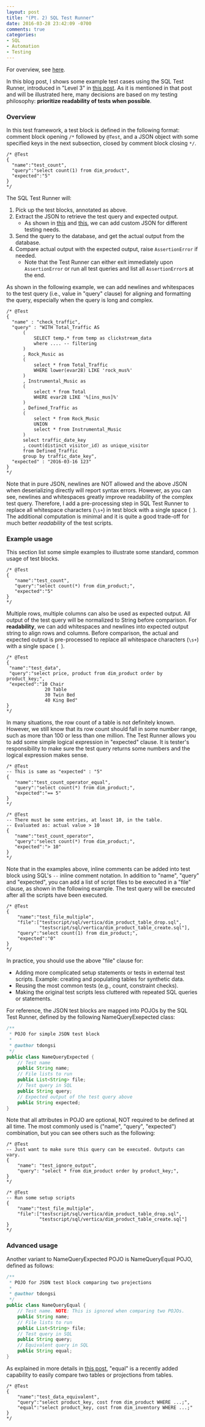 ```yaml
---
layout: post
title: "(Pt. 2) SQL Test Runner"
date: 2016-03-28 23:42:09 -0700
comments: true
categories: 
- SQL
- Automation
- Testing
---
```


For overview, see [here](/blog/2016/03/16/sql-unit-overview/).

In this blog post, I shows some example test cases using the SQL Test Runner, introduced in "Level 3" in [this post](/blog/2016/03/20/sql-unit-functional-tests/).
As it is mentioned in that post and will be illustrated here, many decisions are based on my testing philosophy: **prioritize readability of tests when possible**.

### Overview

In this test framework, a test block is defined in the following format: comment block opening `/*` followed by `@Test`, and a JSON object with some specified keys in the next subsection, closed by comment block closing `*/`.

``` plain Example
/* @Test
{
  "name":"test_count",
  "query":"select count(1) from dim_product",
  "expected":"5"
}
*/
```

The SQL Test Runner will:

1. Pick up the test blocks, annotated as above.
1. Extract the JSON to retrieve the test query and expected output.
   * As shown in [this](/blog/2016/04/10/sql-unit-incremental-data-update/) and [this](/blog/2016/04/16/sql-unit-extension/), we can add custom JSON for different testing needs.
1. Send the query to the database, and get the actual output from the database.
1. Compare actual output with the expected output, raise `AssertionError` if needed.
   * Note that the Test Runner can either exit immediately upon `AssertionError` or run all test queries and list all `AssertionError`s at the end.
   
As shown in the following example, we can add newlines and whitespaces to the test query (i.e., value in "query" clause) for aligning and formatting the query, especially when the query is long and complex.

``` plain Example complex test query
/* @Test
{
  "name" : "check_traffic",
  "query" : "WITH Total_Traffic AS
      (
          SELECT temp.* from temp as clickstream_data
          where .... -- filtering
      )
      , Rock_Music as
      (
          select * from Total_Traffic
          WHERE lower(evar28) LIKE 'rock_mus%'
      )
      , Instrumental_Music as
      (
          select * from Total
          WHERE evar28 LIKE '%[ins_mus]%'
      )
      , Defined_Traffic as
      (
          select * from Rock_Music
          UNION
          select * from Instrumental_Music
      )
      select traffic_date_key
      , count(distinct visitor_id) as unique_visitor
      from Defined_Traffic
      group by traffic_date_key",
  "expected" : "2016-03-16 123"
}
*/
```

Note that in pure JSON, newlines are NOT allowed and the above JSON when deserializing directly will report syntax errors.
However, as you can see, newlines and whitespaces greatly improve readability of the complex test query.
Therefore, I add a pre-processing step in SQL Test Runner to replace all whitespace characters (`\s+`) in test block with a single space (` `).
The additional computation is minimal and it is quite a good trade-off for much better *readability* of the test scripts.

### Example usage

This section list some simple examples to illustrate some standard, common usage of test blocks.

``` plain Compare test query's output with expected output
/* @Test
{
   "name":"test_count",
   "query":"select count(*) from dim_product;",
   "expected":"5"
}
*/
```

Multiple rows, multiple columns can also be used as expected output.
All output of the test query will be normalized to String before comparison.
For **readability**, we can add whitespaces and newlines into expected output string to align rows and columns.
Before comparison, the actual and expected output is pre-processed to replace all whitespace characters (`\s+`) with a single space (` `).

``` plain Expected output with multiple rows, multiple columns
/* @Test
{
 "name":"test_data",
 "query":"select price, product from dim_product order by product_key;",
 "expected":"10 Chair
              20 Table
              30 Twin Bed
              40 King Bed"
}
*/
```

In many situations, the row count of a table is not definitely known.
However, we still know that its row count should fall in some number range, such as more than 100 or less than one million.
The Test Runner allows you to add some simple logical expression in "expected" clause.
It is tester's responsibility to make sure the test query returns some numbers and the logical expression makes sense.

``` plain Expected output with logical expression
/* @Test
-- This is same as "expected" : "5"
{
   "name":"test_count_operator_equal",
   "query":"select count(*) from dim_product;",
   "expected":"== 5"
}
*/

/* @Test
-- There must be some entries, at least 10, in the table.
-- Evaluated as: actual value > 10
{
   "name":"test_count_operator",
   "query":"select count(*) from dim_product;",
   "expected":"> 10"
}
*/
```

Note that in the examples above, inline comments can be added into test block using SQL's `--` inline comment notation.
In addition to "name", "query" and "expected", you can add a list of script files to be executed in a "file" clause, as shown in the following example.
The test query will be executed after all the scripts have been executed.

``` plain "file" key to execute shared statements
/* @Test
{
    "name":"test_file_multiple",
    "file":["testscript/sql/vertica/dim_product_table_drop.sql", 
            "testscript/sql/vertica/dim_product_table_create.sql"],
    "query":"select count(1) from dim_product;",
    "expected":"0"
}
*/
```

In practice, you should use the above "file" clause for:

* Adding more complicated setup statements or tests in external test scripts. Example: creating and populating tables for synthetic data.
* Reusing the most common tests (e.g., count, constraint checks).
* Making the original test scripts less cluttered with repeated SQL queries or statements.

For reference, the JSON test blocks are mapped into POJOs by the SQL Test Runner, defined by the following NameQueryExepected class: 

``` java
/**
 * POJO for simple JSON test block
 * 
 * @author tdongsi
 */
public class NameQueryExpected {
	// Test name
	public String name;
	// File lists to run
	public List<String> file;
	// Test query in SQL
	public String query;
	// Expected output of the test query above
	public String expected;
}
```

Note that all attributes in POJO are optional, NOT required to be defined at all time.
The most commonly used is ("name", "query", "expected") combination, but you can see others such as the following: 

``` plain Some other uses
/* @Test
-- Just want to make sure this query can be executed. Outputs can vary.
{
    "name": "test_ignore_output",
    "query": "select * from dim_product order by product_key;",
}
*/

/* @Test
-- Run some setup scripts
{
    "name":"test_file_multiple",
    "file":["testscript/sql/vertica/dim_product_table_drop.sql", 
            "testscript/sql/vertica/dim_product_table_create.sql"]
}
*/
```

### Advanced usage

Another variant to NameQueryExpected POJO is NameQueryEqual POJO, defined as follows:

``` java 
/**
 * POJO for JSON test block comparing two projections
 * 
 * @author tdongsi
 */
public class NameQueryEqual {
	// Test name. NOTE: This is ignored when comparing two POJOs.
	public String name;
	// File lists to run
	public List<String> file;
	// Test query in SQL
	public String query;
	// Equivalent query in SQL
	public String equal;
}
```

As explained in more details in [this post](/blog/2016/04/16/sql-unit-extension/), "equal" is a recently added capability to easily compare two tables or projections from tables.

``` plain "equal" clause
/* @Test
{
    "name":"test_data_equivalent",
    "query":"select product_key, cost from dim_product WHERE ...;",
    "equal":"select product_key, cost from dim_inventory WHERE ...;"
}
*/
```
